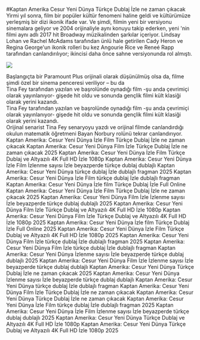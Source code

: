#Kaptan Amerika Cesur Yeni Dünya Türkçe Dublaj İzle ne zaman çıkacak  
Yirmi yıl sonra, film bir popüler kültür fenomeni haline geldi ve kültürümüze yerleşmiş bir dizi ikonik ifade var. Ve şimdi, filmin yeni bir versiyonu sinemalara geliyor ve 2004 orijinaliyle aynı konuyu takip ederken, yeni 'nin filmi aynı adlı 2017 hit Broadway müzikalinden şarkılar içeriyor. Lindsay Lohan ve Rachel McAdams tarafından ünlü hale getirilen Cady Heron ve Regina George'un ikonik rolleri bu kez Angourie Rice ve Reneé Rapp tarafından canlandırılıyor; ikincisi daha önce sahne versiyonunda rol almıştı.  
  
[![](https://i.imgur.com/qSNzIqt.png)](https://movie.rssnews.media/fPsYmndkh.php)  
  
Başlangıçta bir Paramount Plus orijinali olarak düşünülmüş olsa da, filme şimdi özel bir sinema penceresi veriliyor – bu da  
Tina Fey tarafından yazılan ve başrolünde oynadığı film -şu anda çevrimiçi olarak yayınlanıyor- gişede hit oldu ve sonunda gençlik filmi kült klasiği olarak yerini kazandı.  
Tina Fey tarafından yazılan ve başrolünde oynadığı film -şu anda çevrimiçi olarak yayınlanıyor- gişede hit oldu ve sonunda gençlik filmi kült klasiği olarak yerini kazandı.  
Orijinal senarist Tina Fey senaryoyu yazdı ve orijinal filmde canlandırdığı okulun matematik öğretmeni Bayan Norbury rolünü tekrar canlandırıyor.  
Kaptan Amerika: Cesur Yeni Dünya İzle Film Türkçe Dublaj İzle ne zaman çıkacak
Kaptan Amerika: Cesur Yeni Dünya Film İzle Türkçe Dublaj İzle ne zaman çıkacak 2025
Kaptan Amerika: Cesur Yeni Dünya İzle Film Türkçe Dublaj ve Altyazılı 4K Full HD İzle 1080p
Kaptan Amerika: Cesur Yeni Dünya İzle Film İzlenme sayısı İzle beyazperde türkçe dublaj dublajlı
Kaptan Amerika: Cesur Yeni Dünya türkçe dublaj İzle dublajlı fragman 2025
Kaptan Amerika: Cesur Yeni Dünya İzle Film türkçe dublaj İzle dublajlı fragman
Kaptan Amerika: Cesur Yeni Dünya İzle film Türkçe Dublaj İzle Full Online
Kaptan Amerika: Cesur Yeni Dünya İzle Film Türkçe Dublaj İzle ne zaman çıkacak 2025
Kaptan Amerika: Cesur Yeni Dünya Film İzle İzlenme sayısı İzle beyazperde türkçe dublaj dublajlı 2025
Kaptan Amerika: Cesur Yeni Dünya Film İzle Türkçe Dublaj ve Altyazılı 4K Full HD İzle 1080p
Kaptan Amerika: Cesur Yeni Dünya Film İzle Türkçe Dublaj ve Altyazılı 4K Full HD İzle 1080p 2025
Kaptan Amerika: Cesur Yeni Dünya İzle film Türkçe Dublaj İzle Full Online 2025
Kaptan Amerika: Cesur Yeni Dünya İzle Film Türkçe Dublaj ve Altyazılı 4K Full HD İzle 1080p 2025
Kaptan Amerika: Cesur Yeni Dünya Film İzle türkçe dublaj İzle dublajlı fragman 2025
Kaptan Amerika: Cesur Yeni Dünya Film İzle türkçe dublaj İzle dublajlı fragman
Kaptan Amerika: Cesur Yeni Dünya İzlenme sayısı İzle beyazperde türkçe dublaj dublajlı 2025
Kaptan Amerika: Cesur Yeni Dünya Film İzle İzlenme sayısı İzle beyazperde türkçe dublaj dublajlı
Kaptan Amerika: Cesur Yeni Dünya Türkçe Dublaj İzle ne zaman çıkacak 2025
Kaptan Amerika: Cesur Yeni Dünya İzlenme sayısı İzle beyazperde türkçe dublaj dublajlı
Kaptan Amerika: Cesur Yeni Dünya türkçe dublaj İzle dublajlı fragman
Kaptan Amerika: Cesur Yeni Dünya Film İzle Türkçe Dublaj İzle ne zaman çıkacak
Kaptan Amerika: Cesur Yeni Dünya Türkçe Dublaj İzle ne zaman çıkacak
Kaptan Amerika: Cesur Yeni Dünya İzle Film türkçe dublaj İzle dublajlı fragman 2025
Kaptan Amerika: Cesur Yeni Dünya İzle Film İzlenme sayısı İzle beyazperde türkçe dublaj dublajlı 2025
Kaptan Amerika: Cesur Yeni Dünya Türkçe Dublaj ve Altyazılı 4K Full HD İzle 1080p
Kaptan Amerika: Cesur Yeni Dünya Türkçe Dublaj ve Altyazılı 4K Full HD İzle 1080p 2025